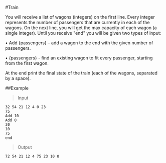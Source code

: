 #Train

You will receive a list of wagons (integers) on the first line. Every integer represents the number of passengers that are currently in each of the wagons. On the next line, you will get the max capacity of each wagon (a single integer). Until you receive "end" you will be given two types of input:

•	Add {passengers} – add a wagon to the end with the given number of passengers.

•	{passengers} - find an existing wagon to fit every passenger, starting from the first wagon.

At the end print the final state of the train (each of the wagons, separated by a space).

##Example

>Input

    32 54 21 12 4 0 23
    75
    Add 10
    Add 0
    30
    10
    75
    end

>Output

    72 54 21 12 4 75 23 10 0
